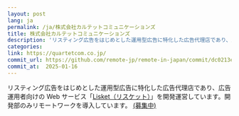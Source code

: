```yaml
---
layout: post
lang: ja
permalink: /ja/株式会社カルテットコミュニケーションズ
title: 株式会社カルテットコミュニケーションズ
description: 'リスティング広告をはじめとした運用型広告に特化した広告代理店であり、広告運用者向けの Web サービス「Lisket（リスケット）」を開発運営しています。開発部のみリモートワークを導入しています。 (募集中)'
categories: 
link: https://quartetcom.co.jp/
commit_url: https://github.com/remote-jp/remote-in-japan/commit/dc0213e5d3bf547e1dd7b4da3b612a689016ef3e
commit_at:  2025-01-16
---
```


<p>リスティング広告をはじめとした運用型広告に特化した広告代理店であり、広告運用者向けの Web サービス「<a href="https://lisket.jp/">Lisket（リスケット）</a>」を開発運営しています。開発部のみリモートワークを導入しています。 <a href="https://quartetcom.co.jp/recruit/engineer/">(募集中)</a></p>
